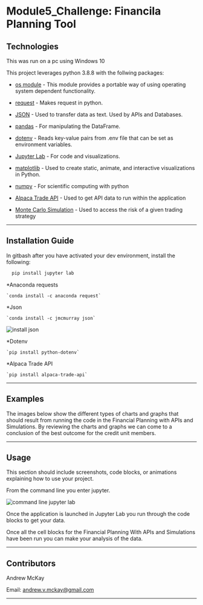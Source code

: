 # Module5_Challenge: Financila Planning Tool

##







## Technologies

This was run on a pc using Windows 10

This project leverages python 3.8.8 with the follwing packages:


* [os module](https://docs.python.org/3/library/os.html) - This module provides a portable way of using operating system dependent functionality.

* [request](https://anaconda.org/anaconda/requests) - Makes request in python.

* [JSON](https://docs.python.org/3/library/json.html) - Used to transfer data as text. Used by APIs and Databases.

* [pandas](https://pandas.pydata.org/docs) - For manipulating the DataFrame.

* [dotenv](https://pypi.org/project/python-dotenv/) - Reads key-value pairs from .env file that can be set as environment variables.

* [Jupyter Lab](https://jupyterlab.readthedocs.io.en/stable) - For code and visualizations.

* [matplotlib](https://matplotlib.org/) - Used to create static, animate, and interactive visualizations in Python.

* [numpy](https://numpy.org/install/) - For scientific computing with python

* [Alpaca Trade API](https://alpaca.markets/docs/) - Used to get API data to run within the application

* [Monte Carlo Simulation](https://github.com/pythonprogramming/monte-carlo-simulator) - Used to access the risk of a given trading strategy


---

## Installation Guide

In gitbash after you have activated your dev environment, install the following:

```python
  pip install jupyter lab
```

*Anaconda requests

    `conda install -c anaconda request`
    
    



*Json

    `conda install -c jmcmurray json`
    
    
![install json](https://github.com/mckayav3/Module5_Challenge/blob/main/Images/install_json.JPG)



*Dotenv

    `pip install python-dotenv`
    
    




*Alpaca Trade API

    `pip install alpaca-trade-api`
    
    




---

## Examples
The images below show the different types of charts and graphs that should result from running the code in the Financial Planning with APIs and Simulations. By reviewing the charts and graphs we can come to a conclusion of the best outcome for the credit unit members.



---

## Usage

This section should include screenshots, code blocks, or animations explaining how to use your project.

From the command line you enter jupyter. 

![command line jupyter lab](images/command_line_jupyter_lab.JPG)

Once the application is launched in Jupyter Lab you run through the code blocks to get your data.

Once all the cell blocks for the Financial Planning With APIs and Simulations have been run you can make your analysis of the data.

---

## Contributors

Andrew McKay

Email: andrew.v.mckay@gmail.com

---